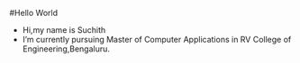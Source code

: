 #Hello World
- Hi,my name is Suchith
- I’m currently pursuing Master of Computer Applications in RV College of Engineering,Bengaluru.


<!---
suchith7/suchith7 is a ✨ special ✨ repository because its `README.md` (this file) appears on your GitHub profile.
You can click the Preview link to take a look at your changes.
--->
